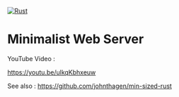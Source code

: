 [![Rust](https://github.com/RGGH/wb/actions/workflows/rust.yml/badge.svg)](https://github.com/RGGH/wb/actions/workflows/rust.yml)
# Minimalist Web Server

YouTube Video : 

https://youtu.be/ulkqKbhxeuw

See also : 
https://github.com/johnthagen/min-sized-rust
